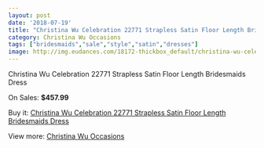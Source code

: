 ```yaml
---
layout: post
date: '2018-07-19'
title: "Christina Wu Celebration 22771 Strapless Satin Floor Length Bridesmaids Dress"
category: Christina Wu Occasions
tags: ["bridesmaids","sale","style","satin","dresses"]
image: http://img.eudances.com/18172-thickbox_default/christina-wu-celebration-22771-strapless-satin-floor-length-bridesmaids-dress.jpg
---
```

Christina Wu Celebration 22771 Strapless Satin Floor Length Bridesmaids Dress

On Sales: **$457.99**
<a href="https://www.eudances.com/en/christina-wu-occasions/5304-christina-wu-celebration-22771-strapless-satin-floor-length-bridesmaids-dress.html"><amp-img layout="responsive" width="600" height="600" src="//img.eudances.com/18172-thickbox_default/christina-wu-celebration-22771-strapless-satin-floor-length-bridesmaids-dress.jpg" alt="Christina Wu Celebration 22771 Strapless Satin Floor Length Bridesmaids Dress 0" /></a>
<a href="https://www.eudances.com/en/christina-wu-occasions/5304-christina-wu-celebration-22771-strapless-satin-floor-length-bridesmaids-dress.html"><amp-img layout="responsive" width="600" height="600" src="//img.eudances.com/18173-thickbox_default/christina-wu-celebration-22771-strapless-satin-floor-length-bridesmaids-dress.jpg" alt="Christina Wu Celebration 22771 Strapless Satin Floor Length Bridesmaids Dress 1" /></a>

Buy it: [Christina Wu Celebration 22771 Strapless Satin Floor Length Bridesmaids Dress](https://www.eudances.com/en/christina-wu-occasions/5304-christina-wu-celebration-22771-strapless-satin-floor-length-bridesmaids-dress.html "Christina Wu Celebration 22771 Strapless Satin Floor Length Bridesmaids Dress")

View more: [Christina Wu Occasions](https://www.eudances.com/en/59-christina-wu-occasions "Christina Wu Occasions")